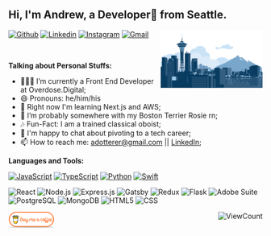 ## Hi, I'm Andrew, a Developer💫 from Seattle.

<img width="40%" align="right" alt="Github" src="./seattle_vector_transparent.png" /></a>

[![Github](https://img.shields.io/badge/-Github-000?style=flat&logo=Github&logoColor=white)](https://github.com/adotterer)
[![Linkedin](https://img.shields.io/badge/-LinkedIn-blue?style=flat&logo=Linkedin&logoColor=white)](https://www.linkedin.com/in/adotterer/)
[![Instagram](https://img.shields.io/badge/-Instagram-c13584?style=flat&labelColor=c13584&logo=instagram&logoColor=white)](https://www.instagram.com/frenchton.rosie/)
[![Gmail](https://img.shields.io/badge/-Gmail-c14438?style=flat&logo=Gmail&logoColor=white)](mailto:adotterer@gmail.com)

&nbsp;

<!-- Talking about you -->

**Talking about Personal Stuffs:**

<!-- Any image aligned to the right. Beware the width -->

- 👨🏽‍💻 I’m currently a Front End Developer at Overdose.Digital;
- 😄 Pronouns: he/him/his
- 🌱 Right now I'm learning Next.js and AWS;
- 🐶 I’m probably somewhere with my Boston Terrier Rosie rn;
- 🎶 Fun-Fact: I am a trained classical oboist;
- 💬 I'm happy to chat about pivoting to a tech career;
- 📫 How to reach me: adotterer@gmail.com || [LinkedIn](https://www.linkedin.com/in/adotterer/);
<!-- - 👯 I’m looking to collaborate on ... -->

**Languages and Tools:**

[![JavaScript](https://img.shields.io/badge/-JavaScript-000?&logo=JavaScript&logoColor=ddc508)](https://github.com/adotterer?tab=repositories&q=&type=&language=javascript)
[![TypeScript](https://img.shields.io/badge/-TypeScript-000?&logo=JavaScript&logoColor=blue)](https://github.com/adotterer?tab=repositories&q=&type=&language=typescript)
[![Python](https://img.shields.io/badge/-Python-000?&logo=python)](https://github.com/adotterer?tab=repositories&q=&type=&language=python)
[![Swift](https://img.shields.io/badge/-Swift-000?&logo=Swift&logoColor=red)](https://github.com/adotterer?tab=repositories&q=&type=&language=swift)

![React](https://img.shields.io/badge/-React-000?&logo=React)
![Node.js](https://img.shields.io/badge/-Node.js-000?&logo=node.js)
![Express.js](https://img.shields.io/badge/-express.js-000?&logo=express&logoColor=green)
![Gatsby](https://img.shields.io/badge/-Gatsby-000?&logo=Gatsby&logoColor=653399)
![Redux](https://img.shields.io/badge/-Redux-000?&logo=Redux&logoColor=7649BB)
![Flask](https://img.shields.io/badge/-Flask-000?&logo=Flask)
![Adobe Suite](https://img.shields.io/badge/-adobe-000?&logo=Adobe&logoColor=red)
![PostgreSQL](https://img.shields.io/badge/-PostgreSQL-000?&logo=postgresql&logoColor=lightblue)
![MongoDB](https://img.shields.io/badge/-MongoDB-000?&logo=mongodb&logoColor=05E560)
![HTML5](https://img.shields.io/badge/-HTML-000?&logo=html5&logoColor=red)
![CSS](https://img.shields.io/badge/-CSS-000?&logo=css3&logoColor=blue)

  <!-- Your languages and tools. Be careful with the alignment. 
  You can use this sites to get logos: https://www.vectorlogo.zone or https://simpleicons.org/
  -->

<!-- Your hits or visitors
site: http://hits.dwyl.com or https://visitor-badge.glitch.me
Both apis are in trouble due to the number of requests, if you know any other to register visitors, great
-->

  <img align="right" alt="ViewCount" src="https://views.whatilearened.today/views/github/adotterer/adotterer.svg" />

  <a href="https://www.buymeacoffee.com/adotterer" target="_blank">
<img align="left" width="18%" alt="Buy me a coffee" src="./support-buy-coffee.png"/></a>

<!-- [![HitCount](https://hits.dwyl.com/adotterer/adotterer/adotterer.svg?style=flat-square)](http://hits.dwyl.com/adotterer/adotterer/adotterer) -->
